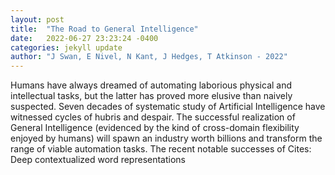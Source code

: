 ```yaml
---
layout: post
title:  "The Road to General Intelligence"
date:   2022-06-27 23:23:24 -0400
categories: jekyll update
author: "J Swan, E Nivel, N Kant, J Hedges, T Atkinson - 2022"
---
```

Humans have always dreamed of automating laborious physical and intellectual tasks, but the latter has proved more elusive than naively suspected. Seven decades of systematic study of Artificial Intelligence have witnessed cycles of hubris and despair. The successful realization of General Intelligence (evidenced by the kind of cross-domain flexibility enjoyed by humans) will spawn an industry worth billions and transform the range of viable automation tasks. The recent notable successes of 
Cites: Deep contextualized word representations